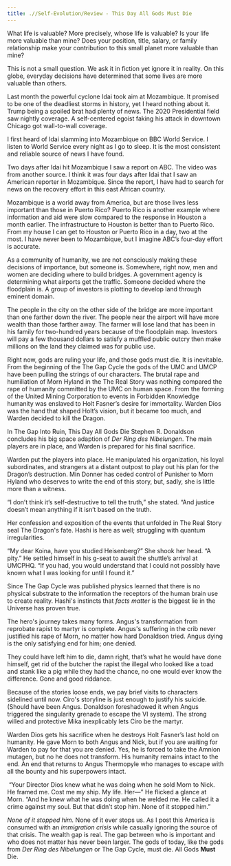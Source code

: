 ```yaml
---
title: .//Self-Evolution/Review - This Day All Gods Must Die
---
```


What life is valuable? More precisely, whose life is valuable? Is your life more valuable than mine? Does your position, title, salary, or family relationship make your contribution to this small planet more valuable than mine?

This is not a small question. We ask it in fiction yet ignore it in reality. On this globe, everyday decisions have determined that some lives are more valuable than others.

Last month the powerful cyclone Idai took aim at Mozambique. It promised to be one of the deadliest storms in history, yet I heard nothing about it. Trump being a spoiled brat had plenty of news. The 2020 Presidential field saw nightly coverage. A self-centered egoist faking his attack in downtown Chicago got wall-to-wall coverage.

I first heard of Idai slamming into Mozambique on BBC World Service. I listen to World Service every night as I go to sleep. It is the most consistent and reliable source of news I have found.

Two days after Idai hit Mozambique I saw a report on ABC. The video was from another source. I think it was four days after Idai that I saw an American reporter in Mozambique. Since the report, I have had to search for news on the recovery effort in this east African country.

Mozambique is a world away from America, but are those lives less important than those in Puerto Rico? Puerto Rico is another example where information and aid were slow compared to the response in Houston a month earlier. The infrastructure to Houston is better than to Puerto Rico. From my house I can get to Houston or Puerto Rico in a day, two at the most. I have never been to Mozambique, but I imagine ABC’s four-day effort is accurate.

As a community of humanity, we are not consciously making these decisions of importance, but someone is. Somewhere, right now, men and women are deciding where to build bridges. A government agency is determining what airports get the traffic. Someone decided where the floodplain is. A group of investors is plotting to develop land through eminent domain.

The people in the city on the other side of the bridge are more important than one farther down the river. The people near the airport will have more wealth than those farther away. The farmer will lose land that has been in his family for two-hundred years because of the floodplain map. Investors will pay a few thousand dollars to satisfy a muffled public outcry then make millions on the land they claimed was for public use.

Right now, gods are ruling your life, and those gods must die. It is inevitable. From the beginning of the The Gap Cycle the gods of the UMC and UMCP have been pulling the strings of our characters. The brutal rape and humiliation of Morn Hyland in the The Real Story was nothing compared the rape of humanity committed by the UMC on human space. From the forming of the United Mining Corporation to events in Forbidden Knowledge humanity was enslaved to Holt Fasner’s desire for immortality. Warden Dios was the hand that shaped Holt’s vision, but it became too much, and Warden decided to kill the Dragon.

In The Gap Into Ruin, This Day All Gods Die Stephen R. Donaldson concludes his big space adaption of *Der Ring des Nibelungen*. The main players are in place, and Warden is prepared for his final sacrifice.

Warden put the players into place. He manipulated his organization, his loyal subordinates, and strangers at a distant outpost to play out his plan for the Dragon’s destruction. Min Donner has ceded control of Punisher to Morn Hyland who deserves to write the end of this story, but, sadly, she is little more than a witness.

“I don’t think it’s self-destructive to tell the truth,” she stated. “And justice doesn’t mean anything if it isn’t based on the truth.

Her confession and exposition of the events that unfolded in The Real Story seal The Dragon's fate. Hashi is here as well; struggling with quantum irregularities.

“My dear Koina, have you studied Heisenberg?” She shook her head. “A pity.” He settled himself in his g-seat to await the shuttle’s arrival at UMCPHQ. “If you had, you would understand that I could not possibly have known what I was looking for until I found it.”

Since The Gap Cycle was published physics learned that there is no physical substrate to the information the receptors of the human brain use to create reality. Hashi's instincts that *facts matter* is the biggest lie in the Universe has proven true.

The hero's journey takes many forms. Angus's transformation from reprobate rapist to martyr is complete. Angus's suffering in the crib never justified his rape of Morn, no matter how hard Donaldson tried. Angus dying is the only satisfying end for him; one denied.

They could have left him to die, damn right, that’s what he would have done himself, get rid of the butcher the rapist the illegal who looked like a toad and stank like a pig while they had the chance, no one would ever know the difference. Gone and good riddance.

Because of the stories loose ends, we pay brief visits to characters sidelined until now. Ciro's storyline is just enough to justify his suicide. (Should have been Angus. Donaldson foreshadowed it when Angus triggered the singularity grenade to escape the VI system). The strong willed and protective Mika inexplicably lets Ciro be the martyr.

Warden Dios gets his sacrifice when he destroys Holt Fasner’s last hold on humanity. He gave Morn to both Angus and Nick, but if you are waiting for Warden to pay for that you are denied. Yes, he is forced to take the Amnion mutagen, but no he does not transform. His humanity remains intact to the end. An end that returns to Angus Thermopyle who manages to escape with all the bounty and his superpowers intact.

 “Your Director Dios knew what he was doing when he sold Morn to Nick. He framed me. Cost me my ship. My life. Her—” He flicked a glance at Morn. “And he knew what he was doing when he welded me. He called it a crime against my soul. But that didn’t stop him. None of it stopped him.”

*None of it stopped him.* None of it ever stops us. As I post this America is consumed with an *immigration crisis* while casually ignoring the source of that crisis. The wealth gap is real. The gap between who is important and who does not matter has never been larger. The gods of today, like the gods from *Der Ring des Nibelungen* or The Gap Cycle, must die. All Gods **Must** Die.
